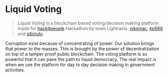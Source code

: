 # Liquid Voting
> *Liquid Voting* is a blockchain based voting/decision making platform made for [hack4people](http://hack4people.com) Hackathon by team Lightrains. [niksmac](https://github.com/niksmac), [kp666](https://github.com/kp666) and [sibizulu](https://github.com/sibizulu)

Corruption exist because of concentrating of power. Our solution brings that power to the masses. This is brought by the power of decentralization on top of a tamper proof public blockchain. The voting platform is so powerful that it can pave the path to liquid democracy. The real impact is when we use the platform for day to day decision making in government activities.
